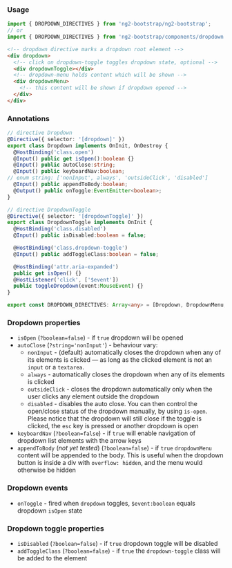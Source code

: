 ### Usage
```typescript
import { DROPDOWN_DIRECTIVES } from 'ng2-bootstrap/ng2-bootstrap';
// or
import { DROPDOWN_DIRECTIVES } from 'ng2-bootstrap/components/dropdown';
```

```html
<!-- dropdown directive marks a dropdown root element -->
<div dropdown>
  <!-- click on dropdown-toggle toggles dropdown state, optional -->
  <div dropdownToggle></div>
  <!-- dropdown-menu holds content which will be shown -->
  <div dropdownMenu>
    <!-- this content will be shown if dropdown opened -->
  </div>
</div>
```

### Annotations
```typescript
// directive Dropdown
@Directive({ selector: '[dropdown]' })
export class Dropdown implements OnInit, OnDestroy {
  @HostBinding('class.open')
  @Input() public get isOpen():boolean {}
  @Input() public autoClose:string;
  @Input() public keyboardNav:boolean;
// enum string: ['nonInput', always', 'outsideClick', 'disabled']
  @Input() public appendToBody:boolean;
  @Output() public onToggle:EventEmitter<boolean>;
}

// directive DropdownToggle
@Directive({ selector: '[dropdownToggle]' })
export class DropdownToggle implements OnInit {
  @HostBinding('class.disabled')
  @Input() public isDisabled:boolean = false;

  @HostBinding('class.dropdown-toggle')
  @Input() public addToggleClass:boolean = false;

  @HostBinding('attr.aria-expanded')
  public get isOpen() {}
  @HostListener('click', ['$event'])
  public toggleDropdown(event:MouseEvent) {}
}

export const DROPDOWN_DIRECTIVES: Array<any> = [Dropdown, DropdownMenu, DropdownToggle];
```

### Dropdown properties
- `isOpen` (`?boolean=false`) - if `true` dropdown will be opened
- `autoClose` (`?string='nonInput'`) - behaviour vary:
    * `nonInput` - (default) automatically closes the dropdown when any of its elements is clicked — as long as the clicked element is not an `input` or a `textarea`.
    * `always` - automatically closes the dropdown when any of its elements is clicked
    * `outsideClick` - closes the dropdown automatically only when the user clicks any element outside the dropdown
    * `disabled` - disables the auto close. You can then control the open/close status of the dropdown manually, by using `is-open`. Please notice that the dropdown will still close if the toggle is clicked, the `esc` key is pressed or another dropdown is open
- `keyboardNav` (`?boolean=false`) - if `true` will enable navigation of dropdown list elements with the arrow keys
- `appendToBody` (*not yet tested*) (`?boolean=false`) - if `true` `dropdownMenu` content will be appended to the body. This is useful when the dropdown button is inside a div with `overflow: hidden`, and the menu would otherwise be hidden

### Dropdown events
- `onToggle` - fired when `dropdown` toggles, `$event:boolean` equals dropdown `isOpen` state

### Dropdown toggle properties
- `isDisabled` (`?boolean=false`) - if `true` dropdown toggle will be disabled
- `addToggleClass` (`?boolean=false`) - if `true` the `dropdown-toggle` class will be added to the element

